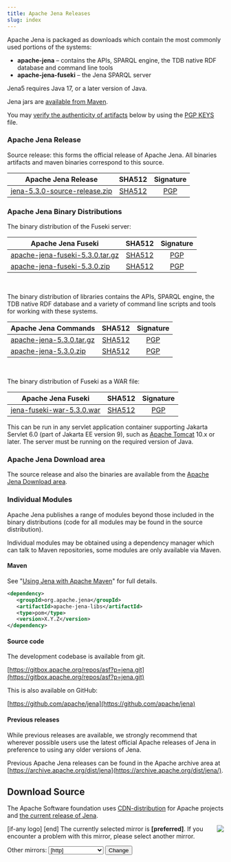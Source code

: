 ```yaml
---
title: Apache Jena Releases
slug: index
---
```

Apache Jena is packaged as downloads which contain the most commonly used portions of the systems:

- **apache-jena** &ndash; contains the APIs, SPARQL engine, the TDB native RDF database and command line tools
- **apache-jena-fuseki** &ndash; the Jena SPARQL server

Jena5 requires Java 17, or a later version of Java.

Jena jars are [available from Maven](maven.html).

You may [verify the authenticity of artifacts](https://www.apache.org/info/verification.html) below by using the [PGP KEYS](https://downloads.apache.org/jena/KEYS) file.

### Apache Jena Release

Source release: this forms the official release of Apache Jena. All binaries artifacts and maven binaries correspond to this source.

| Apache Jena Release | SHA512 | Signature |
| ------------ | :----: | :-------: |
|<a href="[preferred]jena/source/jena-5.3.0-source-release.zip">jena-5.3.0-source-release.zip</a> | [SHA512](https://downloads.apache.org/jena/source/jena-5.3.0-source-release.zip.sha512) | [PGP](https://downloads.apache.org/jena/source/jena-5.3.0-source-release.zip.asc) |

### Apache Jena Binary Distributions

The binary distribution of the Fuseki server:

| Apache Jena Fuseki  | SHA512 | Signature |
| ------------ | :----: | :-------: |
| <a href="[preferred]jena/binaries/apache-jena-fuseki-5.3.0.tar.gz">apache-jena-fuseki-5.3.0.tar.gz</a> | [SHA512](https://downloads.apache.org/jena/binaries/apache-jena-fuseki-5.3.0.tar.gz.sha512) | [PGP](https://downloads.apache.org/jena/binaries/apache-jena-fuseki-5.3.0.tar.gz.asc) |
| <a href="[preferred]jena/binaries/apache-jena-fuseki-5.3.0.zip">apache-jena-fuseki-5.3.0.zip</a> | [SHA512](https://downloads.apache.org/jena/binaries/apache-jena-fuseki-5.3.0.zip.sha512) | [PGP](https://downloads.apache.org/jena/binaries/apache-jena-fuseki-5.3.0.zip.asc) |

<p>&nbsp;</p>
The binary distribution of libraries contains the APIs, SPARQL engine, the TDB native RDF database and a variety of command line scripts and tools for working with these systems.

| Apache Jena Commands | SHA512 | Signature |
| ------------ | :----: | :-------: |
| <a href="[preferred]jena/binaries/apache-jena-5.3.0.tar.gz">apache-jena-5.3.0.tar.gz</a> | [SHA512](https://downloads.apache.org/jena/binaries/apache-jena-5.3.0.tar.gz.sha512) | [PGP](https://downloads.apache.org/jena/binaries/apache-jena-5.3.0.tar.gz.asc) |
| <a href="[preferred]jena/binaries/apache-jena-5.3.0.zip">apache-jena-5.3.0.zip</a> | [SHA512](https://downloads.apache.org/jena/binaries/apache-jena-5.3.0.zip.sha512) | [PGP](https://downloads.apache.org/jena/binaries/apache-jena-5.3.0.zip.asc) |

<p>&nbsp;</p>
The binary distribution of Fuseki as a WAR file:

| Apache Jena Fuseki  | SHA512 | Signature |
| ------------ | :----: | :-------: |
| <a href="[preferred]jena/binaries/jena-fuseki-war-5.3.0.war">jena-fuseki-war-5.3.0.war</a> | [SHA512](https://downloads.apache.org/jena/binaries/jena-fuseki-war-5.3.0.war.sha512) | [PGP](https://downloads.apache.org/jena/binaries/jena-fuseki-war-5.3.0.war.asc) |


This can be run in any servlet application container supporting Jakarta Servlet 6.0
(part of Jakarta EE version 9), such as [Apache Tomcat](https://tomcat.apache.org/index.html)
10.x or later.
The server must be running on the required version of Java.

### Apache Jena Download area

The source release and also the binaries are available from the
[Apache Jena Download area](https://downloads.apache.org/jena/).

### Individual Modules

Apache Jena publishes a range of modules beyond those included in the binary distributions (code for all modules may be found in the source distribution).

Individual modules may be obtained using a dependency manager which can talk to Maven repositories, some modules are only available via Maven.

#### Maven

See "[Using Jena with Apache Maven](maven.html)" for full details.

```xml
<dependency>
   <groupId>org.apache.jena</groupId>
   <artifactId>apache-jena-libs</artifactId>
   <type>pom</type>
   <version>X.Y.Z</version>
</dependency>
```

#### Source code

The development codebase is available from git.

[https://gitbox.apache.org/repos/asf?p=jena.git](https://gitbox.apache.org/repos/asf?p=jena.git)

This is also available on GitHub:

[https://github.com/apache/jena](https://github.com/apache/jena)

#### Previous releases

While previous releases are available, we strongly recommend that wherever
possible users use the latest official Apache releases of Jena in
preference to using any older versions of Jena.

Previous Apache Jena releases can be found in the Apache archive area
at [https://archive.apache.org/dist/jena](https://archive.apache.org/dist/jena/).

## Download Source

The Apache Software foundation uses [CDN-distribution](https://dlcdn.apache.org/) for Apache
projects and [the current release of Jena](https://dlcdn.apache.org/jena/).

<p>[if-any logo]
<a href="[link]">
  <img align="right" src="[logo]" border="0" />
</a>[end]
The currently selected mirror is <b>[preferred]</b>.  If you encounter a problem with this mirror, please select another
mirror.

<form action="[location]" method="get" id="SelectMirror">
Other mirrors: <select name="Preferred">
[if-any http]
  [for http]<option value="[http]">[http]</option>[end]
[end]

[if-any ftp]
  [for ftp]<option value="[ftp]">[ftp]</option>[end]
[end]
[if-any backup]
  [for backup]<option value="[backup]">[backup]
  (backup)</option>[end]
[end]
</select>
<input type="submit" value="Change" />
</form>
